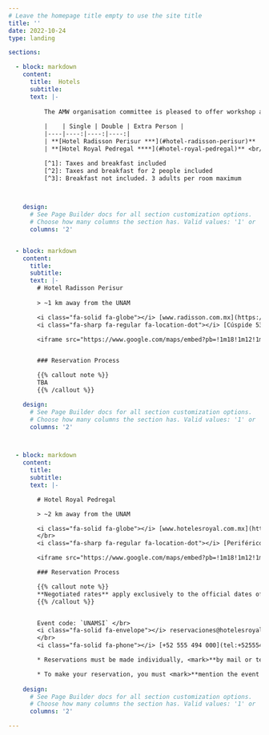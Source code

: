 ```yaml
---
# Leave the homepage title empty to use the site title
title: ''
date: 2022-10-24
type: landing

sections:

  - block: markdown
    content:
      title:  Hotels
      subtitle: 
      text: |-
          
          The AMW organisation committee is pleased to offer workshop attendees hotel options at negotiated rates. See below for more information about each hotel and the reservation process. 
          
          |    | Single | Double | Extra Person |
          |----|----:|----:|----:|
          | **[Hotel Radisson Perisur ***](#hotel-radisson-perisur)** | **$ 2,335 MXN** </br> `~$123 USD` | TBD  | - 
          | **[Hotel Royal Pedregal ****](#hotel-royal-pedregal)** <br/> | **$ 1,907 MXN** [^1] </br> `~$101 USD`  | **$ 1,895 MXN** [^2] </br> `~$120 USD` </br>  | **$ 285 MXN** [^3] </br> `~$15 USD`

          [^1]: Taxes and breakfast included     
          [^2]: Taxes and breakfast for 2 people included
          [^3]: Breakfast not included. 3 adults per room maximum

          

    design:
      # See Page Builder docs for all section customization options.
      # Choose how many columns the section has. Valid values: '1' or '2'.
      columns: '2'    


  - block: markdown
    content:
      title: 
      subtitle: 
      text: |-
        # Hotel Radisson Perisur
        
        > ~1 km away from the UNAM

        <i class="fa-solid fa-globe"></i> [www.radisson.com.mx](https://www.radisson.com.mx/en)  
        <i class="fa-sharp fa-regular fa-location-dot"></i> [Cúspide 53, Parques del Pedregal, Tlalpan, Mexico City](https://maps.app.goo.gl/sZ27RnRZHnfraPcs8)

        <iframe src="https://www.google.com/maps/embed?pb=!1m18!1m12!1m3!1d3765.5457417764205!2d-99.19205798960651!3d19.302110881874285!2m3!1f0!2f0!3f0!3m2!1i1024!2i768!4f13.1!3m3!1m2!1s0x85ce01be42400001%3A0x7771a41175f42dec!2sRadisson%20Paraiso%20Hotel%20Mexico%20City!5e0!3m2!1sen!2sfr!4v1722709194626!5m2!1sen!2sfr" width="600" height="450" style="border:0;" allowfullscreen="" loading="lazy" referrerpolicy="no-referrer-when-downgrade"></iframe>


        ### Reservation Process

        {{% callout note %}}
        TBA
        {{% /callout %}}

    design:
      # See Page Builder docs for all section customization options.
      # Choose how many columns the section has. Valid values: '1' or '2'.
      columns: '2'  



  - block: markdown
    content:
      title: 
      subtitle: 
      text: |-

        # Hotel Royal Pedregal

        > ~2 km away from the UNAM

        <i class="fa-solid fa-globe"></i> [www.hotelesroyal.com.mx](https://www.hotelesroyal.com.mx/en)
        </br>
        <i class="fa-sharp fa-regular fa-location-dot"></i> [Periférico Sur 4363, Col. Jardines en la montaña, Del. Tlalpan, Mexico City](https://maps.app.goo.gl/uQvYdcxHzRZEjdiQ9)

        <iframe src="https://www.google.com/maps/embed?pb=!1m18!1m12!1m3!1d12977.000691547943!2d-99.20326916407232!3d19.299089418238633!2m3!1f0!2f0!3f0!3m2!1i1024!2i768!4f13.1!3m3!1m2!1s0x85cdffdb2894cd8d%3A0x4ae3fc4f6f9b2130!2sRoyal%20Pedregal!5e0!3m2!1sen!2sfr!4v1722710019760!5m2!1sen!2sfr" width="600" height="450" style="border:0;" allowfullscreen="" loading="lazy" referrerpolicy="no-referrer-when-downgrade"></iframe>

        ### Reservation Process

        {{% callout note %}}
        **Negotiated rates** apply exclusively to the official dates of the event (**from October 4th to 6th, 2024**), and also **apply 3 days before and 3 days after the event**.
        {{% /callout %}}


        Event code: `UNAMSI` </br>
        <i class="fa-solid fa-envelope"></i> reservaciones@hotelesroyal.com.mx
        </br>
        <i class="fa-solid fa-phone"></i> [+52 555 494 000](tel:+52555494000) ext. 6153

        * Reservations must be made individually, <mark>**by mail or telephone**</mark>. 

        * To make your reservation, you must <mark>**mention the event code**</mark>, the stay dates, and the desired room category. 
        
    design:
      # See Page Builder docs for all section customization options.
      # Choose how many columns the section has. Valid values: '1' or '2'.
      columns: '2'  

---
```


